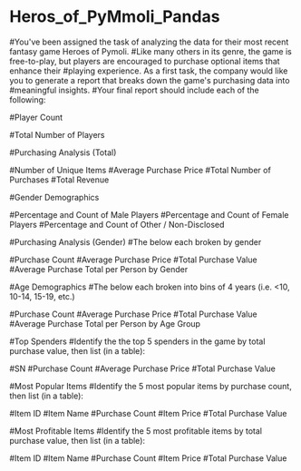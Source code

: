 # Heros_of_PyMmoli_Pandas

#You've been assigned the task of analyzing the data for their most recent fantasy game Heroes of Pymoli.
#Like many others in its genre, the game is free-to-play, but players are encouraged to purchase optional items that enhance their #playing experience. As a first task, the company would like you to generate a report that breaks down the game's purchasing data into #meaningful insights.
#Your final report should include each of the following:

#Player Count

  #Total Number of Players


#Purchasing Analysis (Total)

  #Number of Unique Items
  #Average Purchase Price
  #Total Number of Purchases
  #Total Revenue


#Gender Demographics

  #Percentage and Count of Male Players
  #Percentage and Count of Female Players
  #Percentage and Count of Other / Non-Disclosed


#Purchasing Analysis (Gender)
#The below each broken by gender

  #Purchase Count
  #Average Purchase Price
  #Total Purchase Value
  #Average Purchase Total per Person by Gender


#Age Demographics
#The below each broken into bins of 4 years (i.e. <10, 10-14, 15-19, etc.)

  #Purchase Count
  #Average Purchase Price
  #Total Purchase Value
  #Average Purchase Total per Person by Age Group


#Top Spenders
#Identify the the top 5 spenders in the game by total purchase value, then list (in a table):

  #SN
  #Purchase Count
  #Average Purchase Price
  #Total Purchase Value


#Most Popular Items
#Identify the 5 most popular items by purchase count, then list (in a table):

  #Item ID
  #Item Name
  #Purchase Count
  #Item Price
  #Total Purchase Value


#Most Profitable Items
#Identify the 5 most profitable items by total purchase value, then list (in a table):

  #Item ID
  #Item Name
  #Purchase Count
  #Item Price
  #Total Purchase Value
